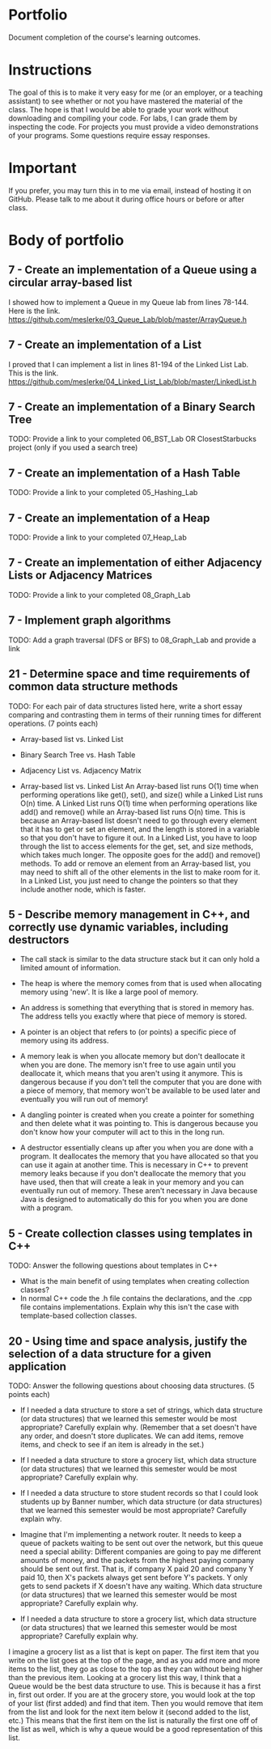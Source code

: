 Portfolio
=========
Document completion of the course's learning outcomes.

Instructions
====
The goal of this is to make it very easy for me (or an employer, or a teaching assistant) to see whether or not you have mastered the material of the class. The hope is that I would be able to grade your work without downloading and compiling your code. For labs, I can grade them by inspecting the code. For projects you must provide a video demonstrations of your programs. Some questions require essay responses.

Important
=========
If you prefer, you may turn this in to me via email, instead of hosting it on GitHub. Please talk to me about it during office hours or before or after class.

Body of portfolio
====

7 - Create an implementation of a Queue using a circular array-based list
----
I showed how to implement a Queue in my Queue lab from lines 78-144. Here is the link. https://github.com/meslerke/03_Queue_Lab/blob/master/ArrayQueue.h

7 - Create an implementation of a List
----
I proved that I can implement a list in lines 81-194 of the Linked List Lab. This is the link.
https://github.com/meslerke/04_Linked_List_Lab/blob/master/LinkedList.h

7 - Create an implementation of a Binary Search Tree
----
TODO: Provide a link to your completed 06_BST_Lab OR ClosestStarbucks project (only if you used a search tree)

7 - Create an implementation of a Hash Table
----
TODO: Provide a link to your completed 05_Hashing_Lab

7 - Create an implementation of a Heap
----
TODO: Provide a link to your completed 07_Heap_Lab

7 - Create an implementation of either Adjacency Lists or Adjacency Matrices
----
TODO: Provide a link to your completed 08_Graph_Lab

7 - Implement graph algorithms
----
TODO: Add a graph traversal (DFS or BFS) to 08_Graph_Lab and provide a link

21 - Determine space and time requirements of common data structure methods
-----
TODO: For each pair of data structures listed here, write a short essay comparing and contrasting them in terms of their running times for different operations. (7 points each)

* Array-based list vs. Linked List
* Binary Search Tree vs. Hash Table
* Adjacency List vs. Adjacency Matrix

* Array-based list vs. Linked List
An Array-based list runs O(1) time when performing operations like get(), set(), and size() while a Linked List runs O(n) time. A Linked List runs O(1) time when performing operations like add() and remove() while an Array-based list runs O(n) time. This is because an Array-based list doesn't need to go through every element that it has to get or set an element, and the length is stored in a variable so that you don't have to figure it out. In a Linked List, you have to loop through the list to access elements for the get, set, and size methods, which takes much longer. The opposite goes for the add() and remove() methods. To add or remove an element from an Array-based list, you may need to shift all of the other elements in the list to make room for it. In a Linked List, you just need to change the pointers so that they include another node, which is faster.


5 - Describe memory management in C++, and correctly use dynamic variables, including destructors
----
* The call stack is similar to the data structure stack but it can only hold a limited amount of information.
* The heap is where the memory comes from that is used when allocating memory using 'new'. It is like a large pool of memory.
* An address is something that everything that is stored in memory has. The address tells you exactly where that piece of memory is stored.
* A pointer is an object that refers to (or points) a specific piece of memory using its address.


* A memory leak is when you allocate memory but don't deallocate it when you are done. The memory isn't free to use again until you deallocate it, which means that you aren't using it anymore. This is dangerous because if you don't tell the computer that you are done with a piece of memory, that memory won't be available to be used later and eventually you will run out of memory!
* A dangling pointer is created when you create a pointer for something and then delete what it was pointing to. This is dangerous because you don't know how your computer will act to this in the long run.
* A destructor essentially cleans up after you when you are done with a program. It deallocates the memory that you have allocated so that you can use it again at another time. This is necessary in C++ to prevent memory leaks because if you don't deallocate the memory that you have used, then that will create a leak in your memory and you can eventually run out of memory. These aren't necessary in Java because Java is designed to automatically do this for you when you are done with a program.

5 - Create collection classes using templates in C++
----
TODO: Answer the following questions about templates in C++

* What is the main benefit of using templates when creating collection classes?
* In normal C++ code the .h file contains the declarations, and the .cpp file contains implementations. Explain why this isn't the case with template-based collection classes.

20 - Using time and space analysis, justify the selection of a data structure for a given application
----
TODO: Answer the following questions about choosing data structures. (5 points each)

* If I needed a data structure to store a set of strings, which data structure (or data structures) that we learned this semester would be most appropriate? Carefully explain why. (Remember that a set doesn't have any order, and doesn't store duplicates. We can add items, remove items, and check to see if an item is already in the set.)
* If I needed a data structure to store a grocery list, which data structure (or data structures) that we learned this semester would be most appropriate? Carefully explain why.
* If I needed a data structure to store student records so that I could look students up by Banner number, which data structure (or data structures) that we learned this semester would be most appropriate? Carefully explain why.
* Imagine that I'm implementing a network router. It needs to keep a queue of packets waiting to be sent out over the network, but this queue need a special ability: Different companies are going to pay me different amounts of money, and the packets from the highest paying company should be sent out first. That is, if company X paid 20 and company Y paid 10, then X's packets always get sent before Y's packets. Y only gets to send packets if X doesn't have any waiting. Which data structure (or data structures) that we learned this semester would be most appropriate? Carefully explain why.


* If I needed a data structure to store a grocery list, which data structure (or data structures) that we learned this semester would be most appropriate? Carefully explain why.

I imagine a grocery list as a list that is kept on paper. The first item that you write on the list goes at the top of the page, and as you add more and more items to the list, they go as close to the top as they can without being higher than the previous item. Looking at a grocery list this way, I think that a Queue would be the best data structure to use. This is because it has a first in, first out order. If you are at the grocery store, you would look at the top of your list (first added) and find that item. Then you would remove that item from the list and look for the next item below it (second added to the list, etc.) This means that the first item on the list is naturally the first one off of the list as well, which is why a queue would be a good representation of this list.
